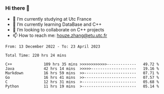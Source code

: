 ### Hi there 👋
- 🔭 I’m currently studying at Utc France
- 🌱 I’m currently learning DataBase and C++
- 👯 I’m looking to collaborate on C++ projects
- 📫 How to reach me: houze.zhang@etu.utc.fr

<!--START_SECTION:waka-->

```text
From: 13 December 2022 - To: 23 April 2023

Total Time: 220 hrs 24 mins

C++              109 hrs 35 mins >>>>>>>>>>>>-------------   49.72 %
Java             42 hrs 14 mins  >>>>>--------------------   19.16 %
Markdown         16 hrs 59 mins  >>-----------------------   07.71 %
Go               16 hrs 41 mins  >>-----------------------   07.57 %
C                12 hrs 31 mins  >------------------------   05.68 %
Python           11 hrs 19 mins  >------------------------   05.14 %
```

<!--END_SECTION:waka-->
